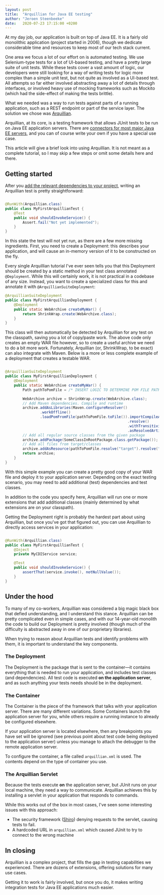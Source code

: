 ```yaml
---
layout: post
title:  "Arquillian for Java EE testing"
author: "Jeroen Steenbeeke"
date:   2020-07-23 17:15:00 +0200
---
```


At my day job, our application is built on top of Java EE. It is a fairly old monolithic application
 (project started in 2006), though we dedicate considerable time and resources to keep most of our
 tech stack current.
 
One area we focus a lot of our effort on is automated testing. We use Selenium-type tests for a lot of
UI-based testing, and have a pretty large suite of unit tests. While these tests cover a vast amount
of logic, our developers were still looking for a way of writing tests for logic more complex than a
 simple unit test, but not quite as involved as a UI-based test. All attempts so far either involved
 abstracting away a lot of details through interfaces, or involved heavy use of mocking frameworks such
 as Mockito (which had the side-effect of making the tests brittle).
 
What we needed was a way to run tests against parts of a running application, such as a REST endpoint
or part of the service layer. The solution we chose was [Arquillian](http://arquillian.org/).
 
<!--more-->

Arquillian, at its core, is a testing framework that allows JUnit tests to be run on Java EE application
 servers. There are [connectors for most major Java EE servers](https://docs.jboss.org/author/display/ARQ/Container%20adapters.html),
 and you can of course write your own if you have a special use case.
 
This article will give a brief look into using Arquillian. It is not meant as a complete tutorial, so
I may skip a few steps or omit some details here and there.

## Getting started

After you [add the relevant dependencies to your project](http://arquillian.org/guides/getting_started/), writing
an Arquillian test is pretty straightforward:

```java

@RunWith(Arquillian.class)
public class MyFirstArquillianTest {
    @Test
    public void shouldInvokeService() {
        Assert.fail("Not yet implemented");
    }
}

```

In this state the test will not yet run, as there are a few more missing ingredients. First, you need to
create a Deployment: this describes your application, and will cause an in-memory version of it to be constructed on the fly.

Every single Arquillian tutorial I've ever seen tells you that this Deployment should be created by
a static method in your test class annotated `@Deployment`. While this will certainly work, it is not
practical in a codebase of any size. Instead, you want to create a specialized class for this and
annotate it with `@ArquillianSuiteDeployment`:

```java
@ArquillianSuiteDeployment
public class MyFirstArquillianDeployment {
    @Deployment
    public static WebArchive createMyWar() {
        return ShrinkWrap.create(WebArchive.class);
    }
}
```
This class will then automatically be detected by Arquillian for any test on the classpath, saving you
a lot of copy/paste work. The above code only creates an empty WAR file however, so to create a useful
archive we need to do a bit more work. Fortunately, Arquillian (or, ShrinkWrap, to be exact) can also
integrate with Maven. Below is a more or less complete example of a deployment that creates a testable WAR.

```java

@ArquillianSuiteDeployment
public class MyFirstArquillianDeployment {
    @Deployment
    public static WebArchive createMyWar() {
        Path pathToPomFile = /* INSERT LOGIC TO DETERMINE POM FILE PATH HERE */;

        WebArchive archive = ShrinkWrap.create(WebArchive.class);
        // Add Maven dependencies. Compile and runtime
        archive.addAsLibraries(Maven.configureResolver()
                .workOffline()
                .loadPomFromFile(pathToPomFile.toFile()).importCompileAndRuntimeDependencies()
                                                        .resolve()
                                                        .withTransitivity()
                                                        .asResolvedArtifact());
        // Add all regular source classes from the given package
        archive.addPackage(SomeClassInRootPackage.class.getPackage());
        // Add all files from target/classes
        archive.addAsResource(pathToPomFile.resolve("target").resolve("classes").toFile(), "");
        return archive;
    }
}

```

With this simple example you can create a pretty good copy of your WAR file and deploy it to your
 application server. Depending on the exact testing scenario, you may need to add additional (test) dependencies
 and test classes.
 
In addition to the code you specify here, Arquillian will run one or more extensions that add additional
classes (mainly determined by what extensions are on your classpath).

Getting the Deployment right is probably the hardest part about using Arquillian, but once you've got that
figured out, you can use Arquillian to directly access services in your application:

```java

@RunWith(Arquillian.class)
public class MyFirstArquillianTest {
    @Inject
    private MyCDIService service;

    @Test
    public void shouldInvokeService() {
        assertThat(service.invoke(), notNullValue());
    }
}

```

## Under the hood

To many of my co-workers, Arquillian was considered a big magic black box that defied understanding, and
I understand this stance. Arquillian can be pretty complicated even in simple cases, and with our 14-year-old
monolith the code to build our Deployment is pretty involved (though much of the difficulty is abstracted away in
one of our proprietary libraries).

When trying to reason about Arquillian tests and identify problems with them, it is important to
understand the key components.

### The Deployment

The Deployment is the package that is sent to the container&mdash;it contains everything that is needed
to run your application, and includes test classes (and dependencies). All test code is executed **on the application server**,
and as such anything your tests needs should be in the deployment.

### The Container

The Container is the piece of the framework that talks with your application server. There are many
 different variations. Some Containers launch the application server for you, while others require
 a running instance to already be configured elsewhere.
 
If your application server is located elsewhere, then any breakpoints you have set will be ignored 
(see previous point about test code being deployed to the application server) unless you manage to
attach the debugger to the remote application server.

To configure the container, a file called `arquillian.xml` is used. The contents depend on the type 
of container you use.

### The Arquillian Servlet

Because the tests execute **on** the application server, but JUnit runs on your local machine, they
need a way to communicate. Arquillian achieves this by installing a servlet in your application that
responds to commands.

While this works out of the box in most cases, I've seen some interesting issues with this
approach:

- The security framework ([Shiro](https://shiro.apache.org/)) denying requests to the servlet, causing
tests to fail.
- A hardcoded URL in `arquillian.xml` which caused JUnit to try to connect to the wrong machine

## In closing

Arquillian is a complex project, that fills the gap in testing capabilities we experienced. There are
dozens of extensions, offering solutions for many use cases.

Getting it to work is fairly involved, but once you do, it makes writing integration tests for Java EE
applications much easier.
